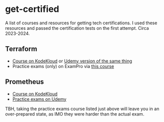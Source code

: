 # get-certified
A list of courses and resources for getting tech certifications. I used these resources and passed the certification tests on the first attempt. Circa 2023-2024.


## Terraform
* [Course on KodeKloud](https://learn.kodekloud.com/user/courses/terraform-basics-training-course) or [Udemy version of the same thing](https://wwt.udemy.com/course/terraform-for-the-absolute-beginners/)
* Practice exams (only) on ExamPro via [this course](https://www.exampro.co/terraform)


## Prometheus
* [Course on KodeKloud](https://learn.kodekloud.com/courses/prometheus-certified-associate-pca)
* [Practice exams on Udemy](https://www.udemy.com/course/prometheus-certified-associate-practice-exam/)

TBH, taking the practice exams course listed just above will leave you in an over-prepared state, as IMO they were harder than the actual exam.
